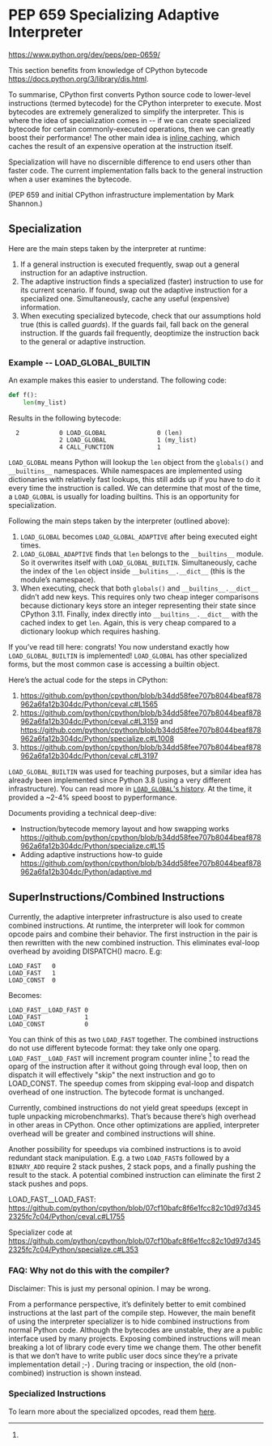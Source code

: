 # PEP 659 Specializing Adaptive Interpreter

https://www.python.org/dev/peps/pep-0659/

This section benefits from knowledge of CPython bytecode
https://docs.python.org/3/library/dis.html.

To summarise, CPython first converts Python source code to lower-level
instructions (termed bytecode) for the CPython interpreter to execute. Most
bytecodes are extremely generalized to simplify the interpreter. This is where
the idea of specialization comes in -- if we can create specialized bytecode for
certain commonly-executed operations, then we can greatly boost their
performance! The other main idea is
[inline caching](https://en.wikipedia.org/wiki/Inline_caching), which caches
the result of an expensive operation at the instruction itself.

Specialization will have no discernible difference to end users other than
faster code. The current implementation falls back to the general instruction
when a user examines the bytecode.

(PEP 659 and initial CPython infrastructure implementation by Mark Shannon.)

## Specialization

Here are the main steps taken by the interpreter at runtime:

1. If a general instruction is executed frequently, swap out a general
   instruction for an adaptive instruction.
2. The adaptive instruction finds a specialized (faster) instruction to use for
   its current scenario. If found, swap out the adaptive instruction for a
   specialized one. Simultaneously, cache any useful (expensive) information.
3. When executing specialized bytecode, check that our assumptions hold true
   (this is called *guards*). If the guards fail, fall back on the general
   instruction. If the guards fail frequently, deoptimize the instruction back
   to the general or adaptive instruction.

### Example -- LOAD_GLOBAL_BUILTIN

An example makes this easier to understand. The following code:

```python
def f():
    len(my_list)
```

Results in the following bytecode:

```
  2           0 LOAD_GLOBAL              0 (len)
              2 LOAD_GLOBAL              1 (my_list)
              4 CALL_FUNCTION            1
```

`LOAD_GLOBAL` means Python will lookup the `len` object from the `globals()` and
`__builtins__` namespaces. While namespaces are implemented using dictionaries
with relatively fast lookups, this still adds up if you have to do it every time
the instruction is called. We can determine that most of the time,
a `LOAD_GLOBAL` is usually for loading builtins. This is an opportunity for
specialization.

Following the main steps taken by the interpreter (outlined above):

1. `LOAD_GLOBAL` becomes `LOAD_GLOBAL_ADAPTIVE` after being executed eight times.
2. `LOAD_GLOBAL_ADAPTIVE` finds that `len` belongs to the `__builtins__` module.
   So it overwrites itself with `LOAD_GLOBAL_BUILTIN`. Simultaneously, cache the
   index of the `len` object inside `__bulitins__.__dict__` (this is the
   module’s namespace).
3. When executing, check that both `globals()` and `__builtins__.__dict__`
   didn’t add new keys. This requires only two cheap integer comparisons because
   dictionary keys store an integer representing their state since CPython 3.11.
   Finally, index directly into `__builtins__.__dict__` with the cached index to
   get `len`. Again, this is very cheap compared to a dictionary lookup which
   requires hashing.

If you’ve read till here: congrats! You now understand exactly how
`LOAD_GLOBAL_BUILTIN` is implemented! `LOAD_GLOBAL` has other specialized forms,
but the most common case is accessing a builtin object.

Here’s the actual code for the steps in CPython:

1. https://github.com/python/cpython/blob/b34dd58fee707b8044beaf878962a6fa12b304dc/Python/ceval.c#L1565
2. https://github.com/python/cpython/blob/b34dd58fee707b8044beaf878962a6fa12b304dc/Python/ceval.c#L3159
   and https://github.com/python/cpython/blob/b34dd58fee707b8044beaf878962a6fa12b304dc/Python/specialize.c#L1008
3. https://github.com/python/cpython/blob/b34dd58fee707b8044beaf878962a6fa12b304dc/Python/ceval.c#L3197

`LOAD_GLOBAL_BUILTIN` was used for teaching purposes, but a similar idea has
already been implemented since Python 3.8 (using a very different
infrastructure). You can read more in [`LOAD_GLOBAL`'s history](./opcodes#History).
At the time, it provided a ~2-4% speed boost to pyperformance.

Documents providing a technical deep-dive:

- Instruction/bytecode memory layout and how swapping
  works https://github.com/python/cpython/blob/b34dd58fee707b8044beaf878962a6fa12b304dc/Python/specialize.c#L15
- Adding adaptive instructions how-to
  guide https://github.com/python/cpython/blob/b34dd58fee707b8044beaf878962a6fa12b304dc/Python/adaptive.md

## SuperInstructions/Combined Instructions

Currently, the adaptive interpreter infrastructure is also used to create
combined instructions. At runtime, the interpreter will look for common opcode
pairs and combine their behavior. The first instruction in the pair is then
rewritten with the new combined instruction. This eliminates eval-loop overhead
by avoiding DISPATCH() macro. E.g:

```
LOAD_FAST   0
LOAD_FAST   1
LOAD_CONST  0
```

Becomes:

```
LOAD_FAST__LOAD_FAST 0
LOAD_FAST            1
LOAD_CONST           0
```

You can think of this as two `LOAD_FAST` together. The combined instructions do
not use different bytecode format: they take only one
oparg. `LOAD_FAST__LOAD_FAST` will increment program counter inline [^1] to read
the oparg of the instruction after it without going through eval loop, then on
dispatch it will effectively "skip" the next instruction and go to LOAD_CONST.
The speedup comes from skipping eval-loop and dispatch overhead of one
instruction. The bytecode format is unchanged.

Currently, combined instructions do not yield great speedups (except in tuple
unpacking microbenchmarks). That’s because there’s high overhead in other areas
in CPython. Once other optimizations are applied, interpreter overhead will be
greater and combined instructions will shine.

Another possibility for speedups via combined instructions is to avoid redundant
stack manipulation. E.g. a two `LOAD_FAST`s followed by a `BINARY_ADD` require
2 stack pushes, 2 stack pops, and a finally pushing the result to the stack.
A potential combined instruction can eliminate the first 2 stack pushes and
pops.

[^1]:
LOAD_FAST__LOAD_FAST: https://github.com/python/cpython/blob/07cf10bafc8f6e1fcc82c10d97d3452325fc7c04/Python/ceval.c#L1755

Specializer code
at https://github.com/python/cpython/blob/07cf10bafc8f6e1fcc82c10d97d3452325fc7c04/Python/specialize.c#L353

### FAQ: Why not do this with the compiler?

Disclaimer: This is just my personal opinion. I may be wrong.

From a performance perspective, it’s definitely better to emit combined
instructions at the last part of the compile step. However, the main benefit of
using the interpreter specializer is to hide combined instructions from normal
Python code. Although the bytecodes are unstable, they are a public interface
used by many projects. Exposing combined instructions will mean breaking a lot
of library code every time we change them. The other benefit is that we don’t
have to write public user docs since they’re a private implementation detail ;-)
. During tracing or inspection, the old (non-combined) instruction is shown
instead.

### Specialized Instructions
To learn more about the specialized opcodes, read them [here](./opcodes.md).
